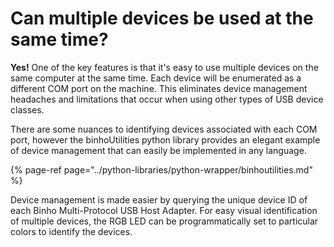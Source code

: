 # Can multiple devices be used at the same time?

**Yes!** One of the key features is that it's easy to use multiple devices on the same computer at the same time. Each device will be enumerated as a different COM port on the machine. This eliminates device management headaches and limitations that occur when using other types of USB device classes. 

There are some nuances to identifying devices associated with each COM port, however the binhoUtilities python library provides an elegant example of device management that can easily be implemented in any language.

{% page-ref page="../python-libraries/python-wrapper/binhoutilities.md" %}

Device management is made easier by querying the unique device ID of each Binho Multi-Protocol USB Host Adapter. For easy visual identification of multiple devices, the RGB LED can be programmatically set to particular colors to identify the devices.


